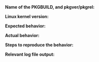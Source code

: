<!-- Delete non-relevant parts if this is not a bug report, and please fill in all relevant items. -->

<!-- Linking to a specific commit is also helpful -->
**Name of the PKGBUILD, and pkgver/pkgrel:**

**Linux kernel version:**

**Expected behavior:**

**Actual behavior:**

**Steps to reproduce the behavior:**

**Relevant log file output:**

